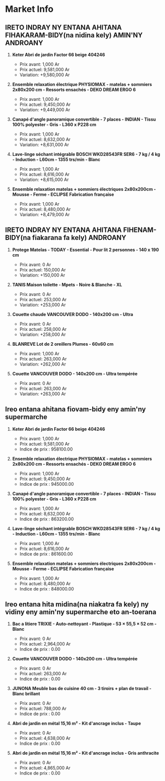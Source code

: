 # Market Info

## IRETO INDRAY NY ENTANA AHITANA FIHAKARAM-BIDY(na nidina kely) AMIN'NY ANDROANY

1. **Keter Abri de jardin Factor 66 beige 404246**
   - Prix avant: 1,000 Ar
   - Prix actuel: 9,581,000 Ar
   - Variation: +9,580,000 Ar

2. **Ensemble relaxation électrique PHYSIOMAX - matelas + sommiers 2x80x200 cm - Ressorts ensachés - DEKO DREAM ERGO 6**
   - Prix avant: 1,000 Ar
   - Prix actuel: 9,450,000 Ar
   - Variation: +9,449,000 Ar

3. **Canapé d'angle panoramique convertible - 7 places - INDIAN - Tissu 100% polyester - Gris - L360 x P228 cm**
   - Prix avant: 1,000 Ar
   - Prix actuel: 8,632,000 Ar
   - Variation: +8,631,000 Ar

4. **Lave-linge séchant intégrable BOSCH WKD28543FR SER6 - 7 kg / 4 kg - Induction - L60cm - 1355 trs/min - Blanc**
   - Prix avant: 1,000 Ar
   - Prix actuel: 8,616,000 Ar
   - Variation: +8,615,000 Ar

5. **Ensemble relaxation matelas + sommiers électriques 2x80x200cm - Mousse - Ferme - ECLIPSE Fabrication française**
   - Prix avant: 1,000 Ar
   - Prix actuel: 8,480,000 Ar
   - Variation: +8,479,000 Ar

## IRETO INDRAY NY ENTANA AHITANA FIHENAM-BIDY(na fiakarana fa kely) ANDROANY

1. **Protege Matelas - TODAY - Essential - Pour lit 2 personnes - 140 x 190 cm**
   - Prix avant: 0 Ar
   - Prix actuel: 150,000 Ar
   - Variation: +150,000 Ar

2. **TANIS Maison toilette - Mpets - Noire & Blanche - XL**
   - Prix avant: 0 Ar
   - Prix actuel: 253,000 Ar
   - Variation: +253,000 Ar

3. **Couette chaude VANCOUVER DODO - 140x200 cm - Ultra**
   - Prix avant: 0 Ar
   - Prix actuel: 258,000 Ar
   - Variation: +258,000 Ar

4. **BLANREVE Lot de 2 oreillers Plumes - 60x60 cm**
   - Prix avant: 1,000 Ar
   - Prix actuel: 263,000 Ar
   - Variation: +262,000 Ar

5. **Couette VANCOUVER DODO - 140x200 cm - Ultra tempérée**
   - Prix avant: 0 Ar
   - Prix actuel: 263,000 Ar
   - Variation: +263,000 Ar

## Ireo entana ahitana fiovam-bidy eny amin'ny supermarche

1. **Keter Abri de jardin Factor 66 beige 404246**
   - Prix avant: 1,000 Ar
   - Prix actuel: 9,581,000 Ar
   - Indice de prix : 958100.00

2. **Ensemble relaxation électrique PHYSIOMAX - matelas + sommiers 2x80x200 cm - Ressorts ensachés - DEKO DREAM ERGO 6**
   - Prix avant: 1,000 Ar
   - Prix actuel: 9,450,000 Ar
   - Indice de prix : 945000.00

3. **Canapé d'angle panoramique convertible - 7 places - INDIAN - Tissu 100% polyester - Gris - L360 x P228 cm**
   - Prix avant: 1,000 Ar
   - Prix actuel: 8,632,000 Ar
   - Indice de prix : 863200.00

4. **Lave-linge séchant intégrable BOSCH WKD28543FR SER6 - 7 kg / 4 kg - Induction - L60cm - 1355 trs/min - Blanc**
   - Prix avant: 1,000 Ar
   - Prix actuel: 8,616,000 Ar
   - Indice de prix : 861600.00

5. **Ensemble relaxation matelas + sommiers électriques 2x80x200cm - Mousse - Ferme - ECLIPSE Fabrication française**
   - Prix avant: 1,000 Ar
   - Prix actuel: 8,480,000 Ar
   - Indice de prix : 848000.00

## Ireo entana hita midina(na niakatra fa kely) ny vidiny eny amin'ny supermarche eto an-toerana

1. **Bac a litiere TRIXIE - Auto-nettoyant - Plastique - 53 × 55,5 × 52 cm - Blanc**
   - Prix avant: 0 Ar
   - Prix actuel: 2,964,000 Ar
   - Indice de prix : 0.00

2. **Couette VANCOUVER DODO - 140x200 cm - Ultra tempérée**
   - Prix avant: 0 Ar
   - Prix actuel: 263,000 Ar
   - Indice de prix : 0.00

3. **JUNONA Meuble bas de cuisine 40 cm - 3 tiroirs + plan de travail - Blanc brillant**
   - Prix avant: 0 Ar
   - Prix actuel: 788,000 Ar
   - Indice de prix : 0.00

4. **Abri de jardin en métal 15,16 m² - Kit d'ancrage inclus - Taupe**
   - Prix avant: 0 Ar
   - Prix actuel: 4,638,000 Ar
   - Indice de prix : 0.00

5. **Abri de jardin en métal 15,16 m² - Kit d'ancrage inclus - Gris anthracite**
   - Prix avant: 0 Ar
   - Prix actuel: 4,865,000 Ar
   - Indice de prix : 0.00

